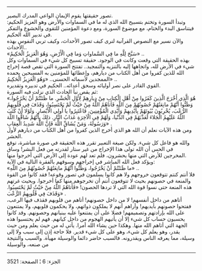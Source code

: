 ------------------------------------------------------------------------

تصور حقيقتها يقوم الإيمان الواعي المدرك البصير.  
وتبدأ السورة وتختم بتسبيح الله الذي له ما في السماوات والأرض وهو العزيز
الحكيم: فيتناسق البدء والختام، مع موضوع السورة، ومع دعوة المؤمنين للتقوى
والخشوع والتفكر في تدبير الله الحكيم.  
والآن نسير مع النصوص القرآنية لنرى كيف تصور الأحداث، وكيف تربي النفوس
بهذه الأحداث..  
«سَبَّحَ لِلَّهِ ما فِي السَّماواتِ وَما فِي الْأَرْضِ، وَهُوَ الْعَزِيزُ الْحَكِيمُ» ..  
بهذه الحقيقة التي وقعت وكانت في الوجود. حقيقة تسبيح كل شيء في السماوات
وكل شيء في الأرض لله، واتجاهها إليه بالتنزيه والتمجيد.. تفتتح السورة
التي تقص قصة إخراج الله للذين كفروا من أهل الكتاب من ديارهم، وإعطائها
للمؤمنين به المسبحين بحمده الممجدين لأسمائه الحسنى.. «وَهُوَ الْعَزِيزُ الْحَكِيمُ»
..  
القوي القادر على نصر أوليائه وسحق أعدائه.. الحكيم في تدبيره وتقديره.  
ثم يقص نبأ الحادث الذي نزلت فيه السورة:  
«هُوَ الَّذِي أَخْرَجَ الَّذِينَ كَفَرُوا مِنْ أَهْلِ الْكِتابِ مِنْ دِيارِهِمْ لِأَوَّلِ الْحَشْرِ. ما ظَنَنْتُمْ
أَنْ يَخْرُجُوا، وَظَنُّوا أَنَّهُمْ مانِعَتُهُمْ حُصُونُهُمْ مِنَ اللَّهِ فَأَتاهُمُ اللَّهُ مِنْ حَيْثُ لَمْ
يَحْتَسِبُوا، وَقَذَفَ فِي قُلُوبِهِمُ الرُّعْبَ، يُخْرِبُونَ بُيُوتَهُمْ بِأَيْدِيهِمْ وَأَيْدِي الْمُؤْمِنِينَ،
فَاعْتَبِرُوا يا أُولِي الْأَبْصارِ. وَلَوْلا أَنْ كَتَبَ اللَّهُ عَلَيْهِمُ الْجَلاءَ لَعَذَّبَهُمْ فِي
الدُّنْيا، وَلَهُمْ فِي الْآخِرَةِ عَذابُ النَّارِ. ذلِكَ بِأَنَّهُمْ شَاقُّوا اللَّهَ وَرَسُولَهُ، وَمَنْ يُشَاقِّ
اللَّهَ فَإِنَّ اللَّهَ شَدِيدُ الْعِقابِ» .  
ومن هذه الآيات نعلم أن الله هو الذي أخرج الذين كفروا من أهل الكتاب من
ديارهم لأول الحشر.  
والله هو فاعل كل شيء. ولكن صيغة التعبير تقرر هذه الحقيقة في صورة مباشرة،
توقع في الحس أن الله تولى هذا الإخراج من غير ستار لقدرته من فعل البشر!
وساق المخرجين للأرض التي منها يحشرون، فلم تعد لهم عودة إلى الأرض التي
أخرجوا منها.  
ويؤكد فعل الله المباشر في إخراجهم وسوقهم بالفقرة التالية في الآية:  
«ما ظَنَنْتُمْ أَنْ يَخْرُجُوا، وَظَنُّوا أَنَّهُمْ مانِعَتُهُمْ حُصُونُهُمْ مِنَ اللَّهِ» ..  
فلا أنتم كنتم تتوقعون خروجهم ولا هم كانوا يسلمون في تصور وقوعه! فقد
كانوا من القوة والمنعة في حصونهم بحيث لا تتوقعون أنتم أن تخرجوهم منها
كما أخرجوا. وبحيث غرتهم هذه المنعة حتى نسوا قوة الله التي لا تردها
الحصون! «فَأَتاهُمُ اللَّهُ مِنْ حَيْثُ لَمْ يَحْتَسِبُوا. وَقَذَفَ فِي قُلُوبِهِمُ الرُّعْبَ» .  
أتاهم من داخل أنفسهم! لا من داخل حصونهم! أتاهم من قلوبهم فقذف فيها
الرعب، ففتحوا حصونهم بأيديهم! وأراهم أنهم لا يملكون ذواتهم، ولا يحكمون
قلوبهم، ولا يمتنعون على الله بإرادتهم وتصميمهم! فضلا على أن يمتنعوا عليه
ببنيانهم وحصونهم. وقد كانوا يحسبون حساب كل شيء إلا أن يأتيهم الهجوم من
داخل كيانهم. فهم لم يحتسبوا هذه الجهة التي أتاهم الله منها. وهكذا حين
يشاء الله أمرا. يأتي له من حيث يعلم ومن حيث يقدر، وهو يعلم كل شيء، وهو
على كل شيء قدير. فلا حاجة إذن إلى سبب ولا إلى وسيلة، مما يعرفه الناس
ويقدرونه. فالسبب حاضر دائما والوسيلة مهيأة. والسبب والنتيجة من صنعه،
والوسيلة

------------------------------------------------------------------------

الجزء: 6 ¦ الصفحة: 3521
